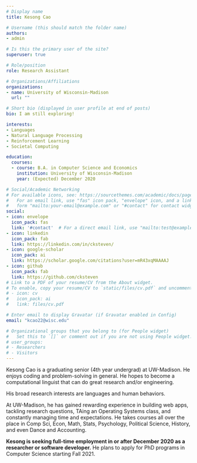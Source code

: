 ```yaml
---
# Display name
title: Kesong Cao

# Username (this should match the folder name)
authors:
- admin

# Is this the primary user of the site?
superuser: true

# Role/position
role: Research Assistant

# Organizations/Affiliations
organizations:
- name: University of Wisconsin-Madison
  url: ""

# Short bio (displayed in user profile at end of posts)
bio: I am still exploring!

interests:
- Languages
- Natural Language Processing
- Reinforcement Learning
- Societal Computing

education:
  courses:
  - course: B.A. in Computer Science and Economics
    institution: University of Wisconsin-Madison
    year: (Expected) December 2020

# Social/Academic Networking
# For available icons, see: https://sourcethemes.com/academic/docs/page-builder/#icons
#   For an email link, use "fas" icon pack, "envelope" icon, and a link in the
#   form "mailto:your-email@example.com" or "#contact" for contact widget.
social:
- icon: envelope
  icon_pack: fas
  link: '#contact'  # For a direct email link, use "mailto:test@example.org".
- icon: linkedin
  icon_pack: fab
  link: https://linkedin.com/in/cksteven/
- icon: google-scholar
  icon_pack: ai
  link: https://scholar.google.com/citations?user=mR43xqMAAAAJ
- icon: github
  icon_pack: fab
  link: https://github.com/cksteven
# Link to a PDF of your resume/CV from the About widget.
# To enable, copy your resume/CV to `static/files/cv.pdf` and uncomment the lines below.
# - icon: cv
#   icon_pack: ai
#   link: files/cv.pdf

# Enter email to display Gravatar (if Gravatar enabled in Config)
email: "kcao22@wisc.edu"

# Organizational groups that you belong to (for People widget)
#   Set this to `[]` or comment out if you are not using People widget.
# user_groups:
# - Researchers
# - Visitors
---
```


Kesong Cao is a graduating senior (4th year undergrad) at UW-Madison. He enjoys coding and problem-solving in general. He hopes to become a computational linguist that can do great research and/or engineering.

His broad research interests are languages and human behaviors.

At UW-Madison, he has gained rewarding experience in building web apps, tackling research questions, TAing an Operating Systems class, and constantly managing time and expectations. He takes courses all over the place in Comp Sci, Econ, Math, Stats, Psychology, Political Science, History, and even Dance and Accounting.

__Kesong is seeking full-time employment in or after December 2020 as a researcher or software developer.__ He plans to apply for PhD programs in Computer Science starting Fall 2021.